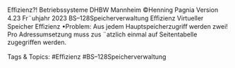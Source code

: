 Eﬃzienz?!
Betriebssysteme DHBW Mannheim ©Henning Pagnia Version 4.23 Fr¨uhjahr 2023 BS–128Speicherverwaltung Eﬃzienz Virtueller Speicher
Eﬃzienz
•Problem: Aus jedem Hauptspeicherzugriﬀ werden zwei!
Pro Adressumsetzung muss zus ¨atzlich einmal auf Seitentabelle zugegriﬀen werden.

   Tags & Topics:
   #Eﬃzienz
   #BS–128Speicherverwaltung